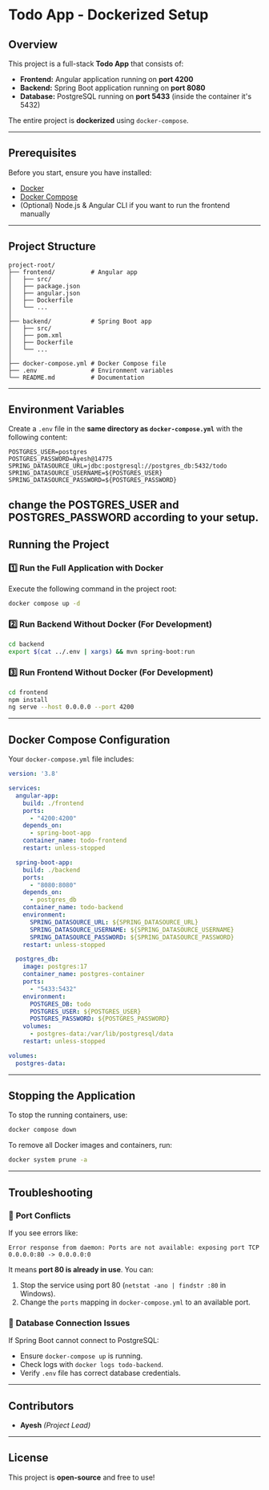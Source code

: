 # Todo App - Dockerized Setup

## Overview
This project is a full-stack **Todo App** that consists of:
- **Frontend:** Angular application running on **port 4200**
- **Backend:** Spring Boot application running on **port 8080**
- **Database:** PostgreSQL running on **port 5433** (inside the container it's 5432)

The entire project is **dockerized** using `docker-compose`.

---

## Prerequisites
Before you start, ensure you have installed:

- [Docker](https://www.docker.com/get-started)
- [Docker Compose](https://docs.docker.com/compose/install/)
- (Optional) Node.js & Angular CLI if you want to run the frontend manually

---

## Project Structure
```
project-root/
├── frontend/          # Angular app
│   ├── src/
│   ├── package.json
│   ├── angular.json
│   ├── Dockerfile
│   └── ...
│
├── backend/           # Spring Boot app
│   ├── src/
│   ├── pom.xml
│   ├── Dockerfile
│   └── ...
│
├── docker-compose.yml # Docker Compose file
├── .env               # Environment variables
└── README.md          # Documentation
```

---

## Environment Variables
Create a `.env` file in the **same directory as `docker-compose.yml`** with the following content:
```
POSTGRES_USER=postgres
POSTGRES_PASSWORD=Ayesh@14775
SPRING_DATASOURCE_URL=jdbc:postgresql://postgres_db:5432/todo
SPRING_DATASOURCE_USERNAME=${POSTGRES_USER}
SPRING_DATASOURCE_PASSWORD=${POSTGRES_PASSWORD}
```
change the POSTGRES_USER and POSTGRES_PASSWORD according to your setup.
---

## Running the Project
### 1️⃣ **Run the Full Application with Docker**
Execute the following command in the project root:
```sh
docker compose up -d
```

### 2️⃣ **Run Backend Without Docker (For Development)**
```sh
cd backend
export $(cat ../.env | xargs) && mvn spring-boot:run
```

### 3️⃣ **Run Frontend Without Docker (For Development)**
```sh
cd frontend
npm install
ng serve --host 0.0.0.0 --port 4200
```

---

## Docker Compose Configuration
Your `docker-compose.yml` file includes:
```yaml
version: '3.8'

services:
  angular-app:
    build: ./frontend
    ports:
      - "4200:4200"
    depends_on:
      - spring-boot-app
    container_name: todo-frontend
    restart: unless-stopped

  spring-boot-app:
    build: ./backend
    ports:
      - "8080:8080"
    depends_on:
      - postgres_db
    container_name: todo-backend
    environment:
      SPRING_DATASOURCE_URL: ${SPRING_DATASOURCE_URL}
      SPRING_DATASOURCE_USERNAME: ${SPRING_DATASOURCE_USERNAME}
      SPRING_DATASOURCE_PASSWORD: ${SPRING_DATASOURCE_PASSWORD}
    restart: unless-stopped

  postgres_db:
    image: postgres:17
    container_name: postgres-container
    ports:
      - "5433:5432"
    environment:
      POSTGRES_DB: todo
      POSTGRES_USER: ${POSTGRES_USER}
      POSTGRES_PASSWORD: ${POSTGRES_PASSWORD}
    volumes:
      - postgres-data:/var/lib/postgresql/data
    restart: unless-stopped

volumes:
  postgres-data:

```

---

## Stopping the Application
To stop the running containers, use:
```sh
docker compose down
```

To remove all Docker images and containers, run:
```sh
docker system prune -a
```

---

## Troubleshooting
### 🔴 **Port Conflicts**
If you see errors like:
```
Error response from daemon: Ports are not available: exposing port TCP 0.0.0.0:80 -> 0.0.0.0:0
```
It means **port 80 is already in use**. You can:
1. Stop the service using port 80 (`netstat -ano | findstr :80` in Windows).
2. Change the `ports` mapping in `docker-compose.yml` to an available port.

### 🔴 **Database Connection Issues**
If Spring Boot cannot connect to PostgreSQL:
- Ensure `docker-compose up` is running.
- Check logs with `docker logs todo-backend`.
- Verify `.env` file has correct database credentials.

---

## Contributors
- **Ayesh** *(Project Lead)*

---

## License
This project is **open-source** and free to use!

